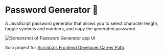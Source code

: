 # Password Generator 🔐

A JavaScript password generator that allows you to select character length, toggle symbols and numbers, and copy the generated password.

<img alt="Screenshot of Password Generator app UI" src="https://user-images.githubusercontent.com/98286779/200415480-c07ed6d3-c062-4050-9bd7-d9f5a5ac8d2f.png">

Solo project for [Scrimba's Frontend Developer Career Path](https://scrimba.com/learn/frontend).
